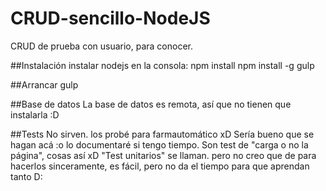 # CRUD-sencillo-NodeJS
CRUD de prueba con usuario, para conocer.

##Instalación
instalar nodejs
en la consola:
npm install
npm install -g gulp

##Arrancar
gulp

##Base de datos
La base de datos es remota, así que no tienen que instalarla :D

##Tests
No sirven. los probé para farmautomático xD
Sería bueno que se hagan acá :o lo documentaré si tengo tiempo.
Son test de "carga o no la página", cosas así xD "Test unitarios" se llaman. pero no creo que de para hacerlos sinceramente, es fácil, pero no da el tiempo para que aprendan tanto D: